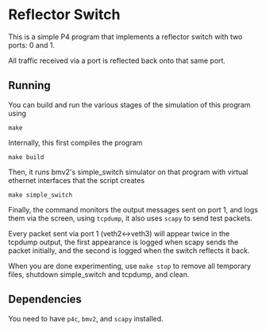 # Reflector Switch 

This is a simple P4 program that implements a reflector switch with two ports: 0 and 1.

All traffic received via a port is reflected back onto that same port.

## Running

You can build and run the various stages of the simulation of this program using
```
make
```

Internally, this first compiles the program
```
make build
```

Then, it runs bmv2's simple\_switch simulator on that program with virtual ethernet interfaces that the script creates
```
make simple_switch
```

Finally, the command monitors the output messages sent on port 1, and logs them via the screen, using `tcpdump`, it
also uses `scapy` to send test packets.

Every packet sent via port 1 (veth2<->veth3) will appear twice in the tcpdump output, the first appearance is logged
when scapy sends the packet initially, and the second is logged when the switch reflects it back.

When you are done experimenting, use `make stop` to remove all temporary files, shutdown simple_switch and tcpdump, and clean.

## Dependencies

You need to have `p4c`, `bmv2`, and `scapy` installed.
